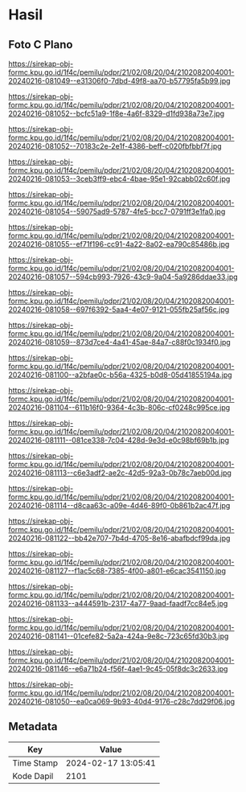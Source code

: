 # Hasil

## Foto C Plano

https://sirekap-obj-formc.kpu.go.id/1f4c/pemilu/pdpr/21/02/08/20/04/2102082004001-20240216-081049--e31306f0-7dbd-49f8-aa70-b57795fa5b99.jpg

https://sirekap-obj-formc.kpu.go.id/1f4c/pemilu/pdpr/21/02/08/20/04/2102082004001-20240216-081052--bcfc51a9-1f8e-4a6f-8329-d1fd938a73e7.jpg

https://sirekap-obj-formc.kpu.go.id/1f4c/pemilu/pdpr/21/02/08/20/04/2102082004001-20240216-081052--70183c2e-2e1f-4386-beff-c020fbfbbf7f.jpg

https://sirekap-obj-formc.kpu.go.id/1f4c/pemilu/pdpr/21/02/08/20/04/2102082004001-20240216-081053--3ceb3ff9-ebc4-4bae-95e1-92cabb02c60f.jpg

https://sirekap-obj-formc.kpu.go.id/1f4c/pemilu/pdpr/21/02/08/20/04/2102082004001-20240216-081054--59075ad9-5787-4fe5-bcc7-0791ff3e1fa0.jpg

https://sirekap-obj-formc.kpu.go.id/1f4c/pemilu/pdpr/21/02/08/20/04/2102082004001-20240216-081055--ef71f196-cc91-4a22-8a02-ea790c85486b.jpg

https://sirekap-obj-formc.kpu.go.id/1f4c/pemilu/pdpr/21/02/08/20/04/2102082004001-20240216-081057--594cb993-7926-43c9-9a04-5a9286ddae33.jpg

https://sirekap-obj-formc.kpu.go.id/1f4c/pemilu/pdpr/21/02/08/20/04/2102082004001-20240216-081058--697f6392-5aa4-4e07-9121-055fb25af56c.jpg

https://sirekap-obj-formc.kpu.go.id/1f4c/pemilu/pdpr/21/02/08/20/04/2102082004001-20240216-081059--873d7ce4-4a41-45ae-84a7-c88f0c1934f0.jpg

https://sirekap-obj-formc.kpu.go.id/1f4c/pemilu/pdpr/21/02/08/20/04/2102082004001-20240216-081100--a2bfae0c-b56a-4325-b0d8-05d41855194a.jpg

https://sirekap-obj-formc.kpu.go.id/1f4c/pemilu/pdpr/21/02/08/20/04/2102082004001-20240216-081104--611b16f0-9364-4c3b-806c-cf0248c995ce.jpg

https://sirekap-obj-formc.kpu.go.id/1f4c/pemilu/pdpr/21/02/08/20/04/2102082004001-20240216-081111--081ce338-7c04-428d-9e3d-e0c98bf69b1b.jpg

https://sirekap-obj-formc.kpu.go.id/1f4c/pemilu/pdpr/21/02/08/20/04/2102082004001-20240216-081113--c6e3adf2-ae2c-42d5-92a3-0b78c7aeb00d.jpg

https://sirekap-obj-formc.kpu.go.id/1f4c/pemilu/pdpr/21/02/08/20/04/2102082004001-20240216-081114--d8caa63c-a09e-4d46-89f0-0b861b2ac47f.jpg

https://sirekap-obj-formc.kpu.go.id/1f4c/pemilu/pdpr/21/02/08/20/04/2102082004001-20240216-081122--bb42e707-7b4d-4705-8e16-abafbdcf99da.jpg

https://sirekap-obj-formc.kpu.go.id/1f4c/pemilu/pdpr/21/02/08/20/04/2102082004001-20240216-081127--f1ac5c68-7385-4f00-a801-e6cac3541150.jpg

https://sirekap-obj-formc.kpu.go.id/1f4c/pemilu/pdpr/21/02/08/20/04/2102082004001-20240216-081133--a444591b-2317-4a77-9aad-faadf7cc84e5.jpg

https://sirekap-obj-formc.kpu.go.id/1f4c/pemilu/pdpr/21/02/08/20/04/2102082004001-20240216-081141--01cefe82-5a2a-424a-9e8c-723c65fd30b3.jpg

https://sirekap-obj-formc.kpu.go.id/1f4c/pemilu/pdpr/21/02/08/20/04/2102082004001-20240216-081146--e6a71b24-f56f-4ae1-9c45-05f8dc3c2633.jpg

https://sirekap-obj-formc.kpu.go.id/1f4c/pemilu/pdpr/21/02/08/20/04/2102082004001-20240216-081050--ea0ca069-9b93-40d4-9176-c28c7dd29f06.jpg


## Metadata

| Key        | Value               |
| ---------- | ------------------- |
| Time Stamp | 2024-02-17 13:05:41 |
| Kode Dapil | 2101                |



